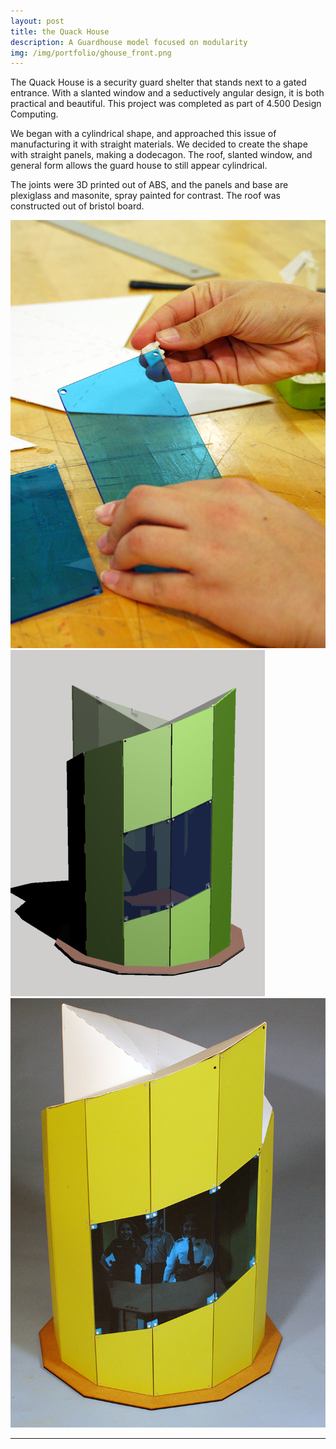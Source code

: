 ```yaml
---
layout: post
title: the Quack House
description: A Guardhouse model focused on modularity
img: /img/portfolio/ghouse_front.png
---
```


The Quack House is a security guard shelter that stands next to a gated entrance. With a slanted window and a seductively angular design, it is both practical and beautiful. This project was completed as part of 4.500 Design Computing.

We began with a cylindrical shape, and approached this issue of manufacturing it with straight materials. We decided to create the shape with straight panels, making a dodecagon. The roof, slanted window, and general form allows the guard house to still appear cylindrical.

The joints were 3D printed out of ABS, and the panels and base are plexiglass and masonite, spray painted for contrast. The roof was constructed out of bristol board. 

<div>
	<img class="" src="/img/portfolio/ghouse_joint_assembly.png" alt="Assembling the model." title="Assembling the model."/>
	<img class="" src="/img/portfolio/ghouse_render.png" alt="Rendering." title="Rendering of the near-finished design.."/>
	<img class="" src="/img/portfolio/ghouse_front.png" alt="Finished product." title="The finished product."/>
</div>

<p>
	<hr/>
</p>
